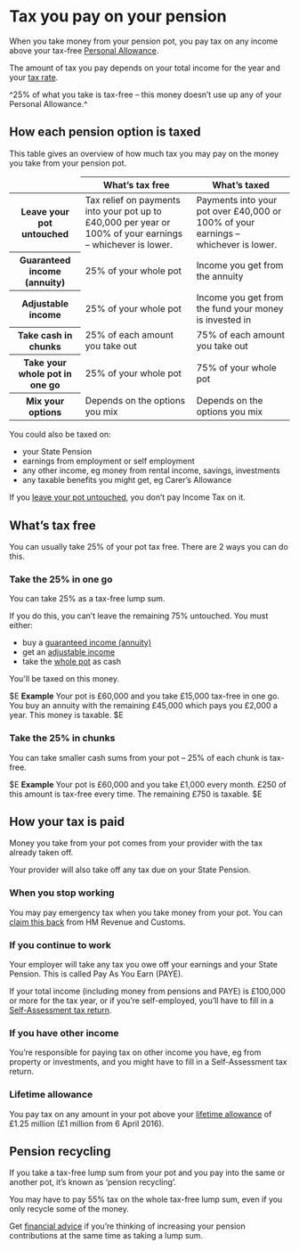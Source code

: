 # Tax you pay on your pension

When you take money from your pension pot, you pay tax on any income above your tax-free [Personal Allowance](https://www.gov.uk/income-tax-rates).

The amount of tax you pay depends on your total income for the year and your [tax rate](https://www.gov.uk/income-tax-rates).

^25% of what you take is tax-free – this money doesn’t use up any of your Personal Allowance.^

## How each pension option is taxed

This table gives an overview of how much tax you may pay on the money you take from your pension pot.

<div class="ga-options-table">
  <table class="options-table">
    <thead>
      <tr>
        <td></td>
        <th scope="col">
          What’s tax free
        </th>
        <th scope="col">
          What’s taxed
        </th>
      </tr>
    </thead>
    <tbody>
      <tr>
        <th scope="row">
          Leave your pot untouched
        </th>
        <td>
          Tax relief on payments into your pot up to £40,000 per year or 100% of your earnings – whichever is lower.
        </td>
        <td>
          Payments into your pot over £40,000 or 100% of your earnings – whichever is lower.
        </td>
      </tr>
      <tr>
        <th scope="row">
          Guaranteed income (annuity)
        </th>
        <td>
          25% of your whole pot
        </td>
        <td>
          Income you get from the annuity
        </td>
      </tr>
      <tr>
        <th scope="row">
          Adjustable income
        </th>
        <td>
          25% of your whole pot
        </td>
        <td>
          Income you get from the fund your money is invested in
        </td>
      </tr>
      <tr>
        <th scope="row">
          Take cash in chunks
        </th>
        <td>
          25% of each amount you take out
        </td>
        <td>
          75% of each amount you take out
        </td>
      </tr>
      <tr>
        <th scope="row">
          Take your whole pot in one go
        </th>
        <td>
          25% of your whole pot
        </td>
        <td>
          75% of your whole pot
        </td>
      </tr>
      <tr>
        <th scope="row">
          Mix your options
        </th>
        <td>
          Depends on the options you mix
        </td>
        <td>
          Depends on the options you mix
        </td>
      </tr>
    </tbody>
  </table>
</div>

You could also be taxed on:

- your State Pension
- earnings from employment or self employment
- any other income, eg money from rental income, savings, investments
- any taxable benefits you might get, eg Carer’s Allowance

If you [leave your pot untouched](/leave-pot-untouched), you don’t pay Income Tax on it.

## What’s tax free

You can usually take 25% of your pot tax free. There are 2 ways you can do this.

### Take the 25% in one go

You can take 25% as a tax-free lump sum. 

If you do this, you can’t leave the remaining 75% untouched. You must either:

- buy a [guaranteed income (annuity)](/guaranteed-income)
- get an [adjustable income](/adjustable-income) 
- take the [whole pot](/take-whole-pot) as cash

You'll be taxed on this money.

$E
**Example** 
Your pot is £60,000 and you take £15,000 tax-free in one go. You buy an annuity with the remaining £45,000 which pays you £2,000 a year. This money is taxable.
$E

### Take the 25% in chunks

You can take smaller cash sums from your pot – 25% of each chunk is tax-free.

$E
**Example** 
Your pot is £60,000 and you take £1,000 every month. £250 of this amount is tax-free every time. The remaining £750 is taxable.
$E

## How your tax is paid

Money you take from your pot comes from your provider with the tax already taken off. 

Your provider will also take off any tax due on your State Pension.

### When you stop working

You may pay emergency tax when you take money from your pot. You can [claim this back](https://www.gov.uk/claim-tax-refund/you-get-a-pension) from HM Revenue and Customs.

### If you continue to work

Your employer will take any tax you owe off your earnings and your State Pension. This is called Pay As You Earn (PAYE). 

If your total income (including money from pensions and PAYE) is £100,000 or more for the tax year, or if you’re self-employed, you’ll have to fill in a [Self-Assessment tax return](https://www.gov.uk/self-assessment-tax-returns).

### If you have other income

You’re responsible for paying tax on other income you have, eg from property or investments, and you might have to fill in a Self-Assessment tax return.

### Lifetime allowance

You pay tax on any amount in your pot above your [lifetime allowance](https://www.gov.uk/tax-on-your-private-pension/lifetime-allowance) of £1.25 million (£1 million from 6 April 2016).

## Pension recycling

If you take a tax-free lump sum from your pot and you pay into the same or another pot, it’s known as ‘pension recycling’.

You may have to pay 55% tax on the whole tax-free lump sum, even if you only recycle some of the money.

Get [financial advice](https://www.pensionwise.gov.uk/financial-advice) if you’re thinking of increasing your pension contributions at the same time as taking a lump sum.
